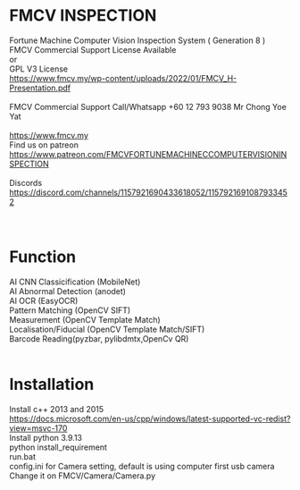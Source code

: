 # FMCV INSPECTION<br>
Fortune Machine Computer Vision Inspection System ( Generation 8 )<br>
FMCV Commercial Support License Available<br>
or<br>
GPL V3 License<br>
https://www.fmcv.my/wp-content/uploads/2022/01/FMCV_H-Presentation.pdf<br>
<br>
FMCV Commercial Support Call/Whatsapp +60 12 793 9038 Mr Chong Yoe Yat<br>
<br>
https://www.fmcv.my
<br>
Find us on patreon<br>
https://www.patreon.com/FMCVFORTUNEMACHINECCOMPUTERVISIONINSPECTION<br>
<br>
Discords<br>
https://discord.com/channels/1157921690433618052/1157921691087933452<br>
<br>
<br>
# Function<br>
AI CNN Classicification (MobileNet)<br>
AI Abnormal Detection (anodet)<br>
AI OCR (EasyOCR)<br>
Pattern Matching (OpenCV SIFT)<br>
Measurement (OpenCV Template Match)<br>
Localisation/Fiducial (OpenCV Template Match/SIFT)<br>
Barcode Reading(pyzbar, pylibdmtx,OpenCv QR)<br>
<br>
# Installation<br>
Install c++ 2013 and 2015<br>
https://docs.microsoft.com/en-us/cpp/windows/latest-supported-vc-redist?view=msvc-170<br>
Install python 3.9.13<br>
python install_requirement<br>
run.bat<br>
config.ini for Camera setting, default is using computer first usb camera<br>
Change it on FMCV/Camera/Camera.py<br>
